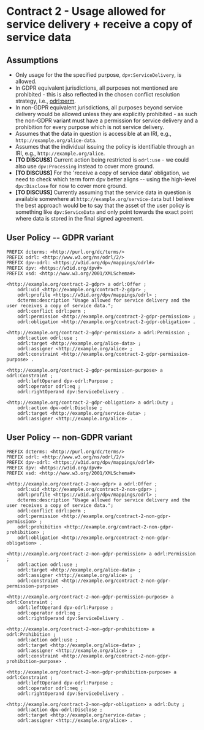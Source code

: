 # Contract 2 - Usage allowed for service delivery + receive a copy of service data

## Assumptions
- Only usage for the the specified purpose, `dpv:ServiceDelivery`, is allowed.
- In GDPR equivalent jurisdictions, all purposes not mentioned are prohibited - this is also reflected in the chosen conflict resolution strategy, i.e., [odrl:perm](https://www.w3.org/ns/odrl/2/perm).
- In non-GDPR equivalent jurisdictions, all purposes beyond service delivery would be allowed unless they are explicitly prohibited - as such the non-GDPR variant must have a permission for service delivery and a prohibition for every purpose which is not service delivery.
- Assumes that the data in question is accessible at an IRI, e.g., `http://example.org/alice-data`.
- Assumes that the individual issuing the policy is identifiable through an IRI, e.g., `http://example.org/alice`.
- **[TO DISCUSS]** Current action being restricted is `odrl:use` - we could also use `dpv:Processing` instead to cover more ground.
- **[TO DISCUSS]** For the 'receive a copy of service data' obligation, we need to check which term form dpv better aligns -- using the high-level `dpv:Disclose` for now to cover more ground.
- **[TO DISCUSS]** Currently assuming that the service data in question is available somewhere at `http://example.org/service-data` but I believe the best approach would be to say that the asset of the user policy is something like `dpv:ServiceData` and only point towards the exact point where data is stored in the final signed agreement.

## User Policy -- GDPR variant

```ttl
PREFIX dcterms: <http://purl.org/dc/terms/>
PREFIX odrl: <http://www.w3.org/ns/odrl/2/>
PREFIX dpv-odrl: <https://w3id.org/dpv/mappings/odrl#>
PREFIX dpv: <https://w3id.org/dpv#>
PREFIX xsd: <http://www.w3.org/2001/XMLSchema#>

<http://example.org/contract-2-gdpr> a odrl:Offer ;
    odrl:uid <http://example.org/contract-2-gdpr> ;
    odrl:profile <https://w3id.org/dpv/mappings/odrl> ;
    dcterms:description "Usage allowed for service delivery and the user receives a copy of service data.";
    odrl:conflict odrl:perm ;
    odrl:permission <http://example.org/contract-2-gdpr-permission> ;
    odrl:obligation <http://example.org/contract-2-gdpr-obligation> .

<http://example.org/contract-2-gdpr-permission> a odrl:Permission ;
    odrl:action odrl:use ;
    odrl:target <http://example.org/alice-data> ;
    odrl:assigner <http://example.org/alice> ;
    odrl:constraint <http://example.org/contract-2-gdpr-permission-purpose> .

<http://example.org/contract-2-gdpr-permission-purpose> a odrl:Constraint ;
    odrl:leftOperand dpv-odrl:Purpose ;
    odrl:operator odrl:eq ;
    odrl:rightOperand dpv:ServiceDelivery .

<http://example.org/contract-2-gdpr-obligation> a odrl:Duty ;
    odrl:action dpv-odrl:Disclose ;
    odrl:target <http://example.org/service-data> ;
    odrl:assigner <http://example.org/alice> .
```

## User Policy -- non-GDPR variant

```ttl
PREFIX dcterms: <http://purl.org/dc/terms/>
PREFIX odrl: <http://www.w3.org/ns/odrl/2/>
PREFIX dpv-odrl: <https://w3id.org/dpv/mappings/odrl#>
PREFIX dpv: <https://w3id.org/dpv#>
PREFIX xsd: <http://www.w3.org/2001/XMLSchema#>

<http://example.org/contract-2-non-gdpr> a odrl:Offer ;
    odrl:uid <http://example.org/contract-2-non-gdpr> ;
    odrl:profile <https://w3id.org/dpv/mappings/odrl> ;
    dcterms:description "Usage allowed for service delivery and the user receives a copy of service data.";
    odrl:conflict odrl:perm ;
    odrl:permission <http://example.org/contract-2-non-gdpr-permission> ;
    odrl:prohibition <http://example.org/contract-2-non-gdpr-prohibition> ;
    odrl:obligation <http://example.org/contract-2-non-gdpr-obligation> .

<http://example.org/contract-2-non-gdpr-permission> a odrl:Permission ;
    odrl:action odrl:use ;
    odrl:target <http://example.org/alice-data> ;
    odrl:assigner <http://example.org/alice> ;
    odrl:constraint <http://example.org/contract-2-non-gdpr-permission-purpose> .

<http://example.org/contract-2-non-gdpr-permission-purpose> a odrl:Constraint ;
    odrl:leftOperand dpv-odrl:Purpose ;
    odrl:operator odrl:eq ;
    odrl:rightOperand dpv:ServiceDelivery .

<http://example.org/contract-2-non-gdpr-prohibition> a odrl:Prohibition ;
    odrl:action odrl:use ;
    odrl:target <http://example.org/alice-data> ;
    odrl:assigner <http://example.org/alice> ;
    odrl:constraint <http://example.org/contract-2-non-gdpr-prohibition-purpose> .

<http://example.org/contract-2-non-gdpr-prohibition-purpose> a odrl:Constraint ;
    odrl:leftOperand dpv-odrl:Purpose ;
    odrl:operator odrl:neq ;
    odrl:rightOperand dpv:ServiceDelivery .

<http://example.org/contract-2-non-gdpr-obligation> a odrl:Duty ;
    odrl:action dpv-odrl:Disclose ;
    odrl:target <http://example.org/service-data> ;
    odrl:assigner <http://example.org/alice> .
```